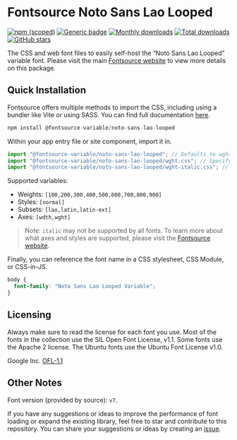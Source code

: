 # Fontsource Noto Sans Lao Looped

[![npm (scoped)](https://img.shields.io/npm/v/@fontsource-variable/noto-sans-lao-looped?color=brightgreen)](https://www.npmjs.com/package/@fontsource-variable/noto-sans-lao-looped) [![Generic badge](https://img.shields.io/badge/fontsource-passing-brightgreen)](https://github.com/fontsource/fontsource) [![Monthly downloads](https://badgen.net/npm/dm/@fontsource-variable/noto-sans-lao-looped)](https://github.com/fontsource/fontsource) [![Total downloads](https://badgen.net/npm/dt/@fontsource-variable/noto-sans-lao-looped)](https://github.com/fontsource/fontsource) [![GitHub stars](https://img.shields.io/github/stars/fontsource/fontsource.svg?style=social&label=Star)](https://github.com/fontsource/fontsource/stargazers)

The CSS and web font files to easily self-host the “Noto Sans Lao Looped” variable font. Please visit the main [Fontsource website](https://fontsource.org/fonts/noto-sans-lao-looped) to view more details on this package.

## Quick Installation

Fontsource offers multiple methods to import the CSS, including using a bundler like Vite or using SASS. You can find full documentation [here](https://fontsource.org/docs/getting-started/introduction).

```javascript
npm install @fontsource-variable/noto-sans-lao-looped
```

Within your app entry file or site component, import it in.

```javascript
import "@fontsource-variable/noto-sans-lao-looped"; // Defaults to wght axis
import "@fontsource-variable/noto-sans-lao-looped/wght.css"; // Specify axis
import "@fontsource-variable/noto-sans-lao-looped/wght-italic.css"; // Specify axis and style
```

Supported variables:
- Weights: `[100,200,300,400,500,600,700,800,900]`
- Styles: `[normal]`
- Subsets: `[lao,latin,latin-ext]`
- Axes: `[wdth,wght]`

> Note: `italic` may not be supported by all fonts. To learn more about what axes and styles are supported, please visit the [Fontsource website](https://fontsource.org/fonts/noto-sans-lao-looped).

Finally, you can reference the font name in a CSS stylesheet, CSS Module, or CSS-in-JS.

```css
body {
  font-family: "Noto Sans Lao Looped Variable";
}
```

## Licensing
Always make sure to read the license for each font you use. Most of the fonts in the collection use the SIL Open Font License, v1.1. Some fonts use the Apache 2 license. The Ubuntu fonts use the Ubuntu Font License v1.0.

Google Inc.
[OFL-1.1](http://scripts.sil.org/OFL)

## Other Notes
Font version (provided by source): `v7`.

If you have any suggestions or ideas to improve the performance of font loading or expand the existing library, feel free to star and contribute to this repository. You can share your suggestions or ideas by creating an [issue](https://github.com/fontsource/fontsource/issues).